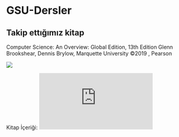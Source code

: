 # GSU-Dersler

## Takip ettığımız kitap

Computer Science: An Overview: Global Edition, 13th Edition
Glenn Brookshear, Dennis Brylow, Marquette University ©2019 , Pearson 

![](https://www.pearsonhighered.com/assets/bigcovers/1/2/9/2/1292263423.JPG)

Kitap İçeriği: ![Icerik](https://www.pearson.com/uk/educators/higher-education-educators/program/Brookshear-Computer-Science-An-Overview-Global-Edition-13th-Edition/PGM2534163.html?tab=contents)


